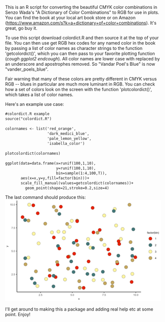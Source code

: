 This is an R script for converting the beautiful CMYK color combinations in Senzo Wada's "A Dictionary of Color Combinations" to RGB for use in plots. You can find the book at your local art book store or on Amazon (https://www.amazon.com/s?k=a+dictionary+of+color+combinations). It's great, go buy it.

To use this script download colordict.R and then source it at the top of your file.
You can then use get RGB hex codes for any named color in the book by passing a list of color names as character strings to the function 'getcolordict()', which you can then pass to your favorite plotting function (*cough ggplot2 endcough*). All color names are lower case with replaced by an underscore and apostrophes removed. So "Vandar Poel's Blue" is now "vander_poels_blue".

Fair warning that many of these colors are pretty different in CMYK versus RGB -- blues in particular are much more luminant in RGB. You can check how a set of colors look on the screen with the function 'plotcolordict()', which takes a list of color names. 

Here's an example use case: 
```
#colordict.R example
source("colordict.R")

colornames <- list('red_orange',
                   'dark_medici_blue',
                   'pale_lemon_yellow',
                   'isabella_color')

plotcolordict(colornames)

ggplot(data=data.frame(x=runif(100,1,10),
                       y=runif(100,1,10),
                       bin=sample(1:4,100,T)),
       aes(x=x,y=y,fill=factor(bin)))+
       scale_fill_manual(values=getcolordict(colornames))+
         geom_point(shape=21,stroke=0.2,size=4)
```

The last command should produce this: 
![alt text](https://github.com/cjbattey/colordict/blob/master/Screen%20Shot%202019-03-18%20at%209.54.27%20AM.png "Example plot")


I'll get around to making this a package and adding real help etc at some point. Enjoy!
